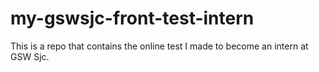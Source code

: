 # my-gswsjc-front-test-intern
This is a repo that contains the online test I made to become an intern at GSW Sjc.
